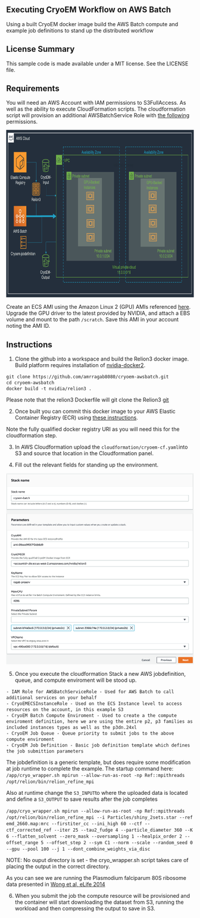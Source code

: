 ## Executing CryoEM Workflow on AWS Batch

Using a built CryoEM docker image build the AWS Batch compute and example job definitions to stand up the distributed workflow 

## License Summary

This sample code is made available under a MIT license. See the LICENSE file.

## Requirements

You will need an AWS Account with IAM permissions to S3FullAccess. As well as the ability to execute CloudFormation scripts. The cloudformation script will provision an additional AWSBatchService Role with [the following](https://docs.aws.amazon.com/batch/latest/userguide/service_IAM_role.html) permissions.

<p align="center">
  <img src="/imgs/arch.png?raw=true" alt="CryoEM Workflow Overview" width="800" height="450"/>
</p>

Create an ECS AMI using the Amazon Linux 2 (GPU) AMIs referenced [here](https://docs.aws.amazon.com/AmazonECS/latest/developerguide/ecs-optimized_AMI.html). Upgrade the GPU driver to the latest provided by NVIDIA, and attach a EBS volume and mount to the path ```/scratch```. Save this AMI in your account noting the AMI ID.

## Instructions

1) Clone the github into a workspace and build the Relion3 docker image. Build platform requires installation of [nvidia-docker2](https://github.com/NVIDIA/nvidia-docker).
```
git clone https://github.com/amrragab8080/cryoem-awsbatch.git
cd cryoem-awsbatch
docker build -t nvidia/relion3 .
```
Please note that the relion3 Dockerfile will git clone the Relion3 [git](https://github.com/3dem/relion.git)

2) Once built you can commit this docker image to your AWS Elastic Container Registry (ECR) using [these instructions](https://docs.aws.amazon.com/AmazonECR/latest/userguide/docker-push-ecr-image.html).

Note the fully qualified docker registry URI as you will need this for the cloudformation step.

3) In AWS Cloudformation upload the ```cloudformation/cryoem-cf.yaml```into S3 and source that location in the Cloudformation panel.

4) Fill out the relevant fields for standing up the environment.
<p align="center">
  <img src="/imgs/cfn.png?raw=true" alt="CloudFormation"/>
</p>

5) Once you execute the cloudformation Stack a new AWS jobdefinition, queue, and compute enviroment will be stood up.
```
- IAM Role for AWSBatchServiceRole - Used for AWS Batch to call additional services on your behalf
- CryoEMECSInstanceRole - Used on the ECS Instance level to access resources on the account, in this example S3
- CryoEM Batch Compute Enviroment - Used to create a the compute enviroment definition, here we are using the entire p2, p3 families as included instances types as well as the p3dn.24xl
- CryoEM Job Queue - Queue priority to submit jobs to the above compute enviroment
- CryoEM Job Definition - Basic job definition template which defines the job submittion parameters
```
The jobdefinition is a generic template, but does require some modification at job runtime to complete the example. The startup command here:
```/app/cryo_wrapper.sh mpirun --allow-run-as-root -np Ref::mpithreads /opt/relion/bin/relion_refine_mpi```

Also at runtime change the ```S3_INPUT```to where the uploaded data is located and define a ```S3_OUTPUT``` to save results after the job completes

```/app/cryo_wrapper.sh mpirun --allow-run-as-root -np Ref::mpithreads /opt/relion/bin/relion_refine_mpi --i Particles/shiny_2sets.star --ref emd_2660.map:mrc --firstiter_cc --ini_high 60 --ctf --ctf_corrected_ref --iter 25 --tau2_fudge 4 --particle_diameter 360 --K 6 --flatten_solvent --zero_mask --oversampling 1 --healpix_order 2 --offset_range 5 --offset_step 2 --sym C1 --norm --scale --random_seed 0 --gpu --pool 100 --j 1 --dont_combine_weights_via_disc```

NOTE: No ouput directory is set - the cryo_wrapper.sh script takes care of placing the output in the correct directory.

As you can see we are running the Plasmodium falciparum 80S ribosome data presented in [Wong et al, eLife 2014](https://elifesciences.org/articles/03080)

6) When you submit the job the compute resource will be provisioned and the container will start downloading the dataset from S3, running the workload and then compressing the output to save in S3.
